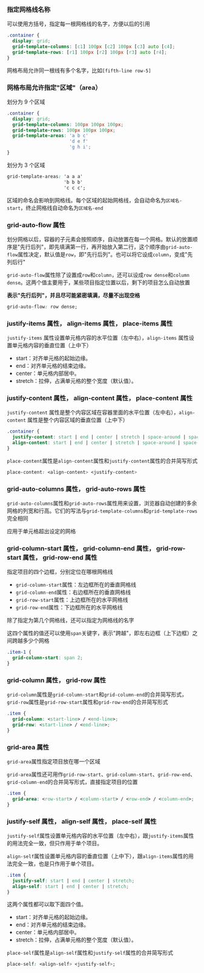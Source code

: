 ### 指定网格线名称

可以使用方括号，指定每一根网格线的名字，方便以后的引用

```css
.container {
  display: grid;
  grid-template-columns: [c1] 100px [c2] 100px [c3] auto [c4];
  grid-template-rows: [r1] 100px [r2] 100px [r3] auto [r4];
}
```

网格布局允许同一根线有多个名字，比如`[fifth-line row-5]`

### 网格布局允许指定"区域"（area）

划分为 9 个区域

```css
.container {
  display: grid;
  grid-template-columns: 100px 100px 100px;
  grid-template-rows: 100px 100px 100px;
  grid-template-areas: 'a b c'
                       'd e f'
                       'g h i';
}
```

划分为 3 个区域

```css
grid-template-areas: 'a a a'
                     'b b b'
                     'c c c';
```

区域的命名会影响到网格线。每个区域的起始网格线，会自动命名为`区域名-start`，终止网格线自动命名为`区域名-end`

### grid-auto-flow 属性

划分网格以后，容器的子元素会按照顺序，自动放置在每一个网格。默认的放置顺序是"先行后列"，即先填满第一行，再开始放入第二行，这个顺序由`grid-auto-flow`属性决定，默认值是`row`，即"先行后列"。也可以将它设成`column`，变成"先列后行"

`grid-auto-flow`属性除了设置成`row`和`column`，还可以设成`row dense`和`column dense`。这两个值主要用于，某些项目指定位置以后，剩下的项目怎么自动放置

**表示"先行后列"，并且尽可能紧密填满，尽量不出现空格**

```css
grid-auto-flow: row dense;
```

### justify-items 属性， align-items 属性， place-items 属性

`justify-items` 属性设置单元格内容的水平位置（左中右），`align-items` 属性设置单元格内容的垂直位置（上中下）

- start：对齐单元格的起始边缘。
- end：对齐单元格的结束边缘。
- center：单元格内部居中。
- stretch：拉伸，占满单元格的整个宽度（默认值）。

### justify-content 属性， align-content 属性， place-content 属性

`justify-content` 属性是整个内容区域在容器里面的水平位置（左中右），`align-content` 属性是整个内容区域的垂直位置（上中下）

```css
.container {
  justify-content: start | end | center | stretch | space-around | space-between | space-evenly;
  align-content: start | end | center | stretch | space-around | space-between | space-evenly;  
} 
```

`place-content`属性是`align-content`属性和`justify-content`属性的合并简写形式

```css
place-content: <align-content> <justify-content>
```

### grid-auto-columns 属性， grid-auto-rows 属性

`grid-auto-columns`属性和`grid-auto-rows`属性用来设置，浏览器自动创建的多余网格的列宽和行高。它们的写法与`grid-template-columns`和`grid-template-rows`完全相同

应用于单元格超出设定的网格

### grid-column-start 属性， grid-column-end 属性， grid-row-start 属性， grid-row-end 属性

指定项目的四个边框，分别定位在哪根网格线

- `grid-column-start`属性：左边框所在的垂直网格线
- `grid-column-end`属性：右边框所在的垂直网格线
- `grid-row-start`属性：上边框所在的水平网格线
- `grid-row-end`属性：下边框所在的水平网格线

除了指定为第几个网格线，还可以指定为网格线的名字

这四个属性的值还可以使用`span`关键字，表示"跨越"，即左右边框（上下边框）之间跨越多少个网格

```css
.item-1 {
  grid-column-start: span 2;
}
```

### grid-column 属性， grid-row 属性

`grid-column`属性是`grid-column-start`和`grid-column-end`的合并简写形式，`grid-row`属性是`grid-row-start`属性和`grid-row-end`的合并简写形式

```css
.item {
  grid-column: <start-line> / <end-line>;
  grid-row: <start-line> / <end-line>;
}
```

### grid-area 属性

`grid-area`属性指定项目放在哪一个区域

`grid-area`属性还可用作`grid-row-start`、`grid-column-start`、`grid-row-end`、`grid-column-end`的合并简写形式，直接指定项目的位置

```css
.item {
  grid-area: <row-start> / <column-start> / <row-end> / <column-end>;
}
```

### justify-self 属性， align-self 属性， place-self 属性

`justify-self`属性设置单元格内容的水平位置（左中右），跟`justify-items`属性的用法完全一致，但只作用于单个项目。

`align-self`属性设置单元格内容的垂直位置（上中下），跟`align-items`属性的用法完全一致，也是只作用于单个项目。

```css
.item {
  justify-self: start | end | center | stretch;
  align-self: start | end | center | stretch;
}
```

这两个属性都可以取下面四个值。

- start：对齐单元格的起始边缘。
- end：对齐单元格的结束边缘。
- center：单元格内部居中。
- stretch：拉伸，占满单元格的整个宽度（默认值）。

`place-self`属性是`align-self`属性和`justify-self`属性的合并简写形式

```css
place-self: <align-self> <justify-self>;
```

